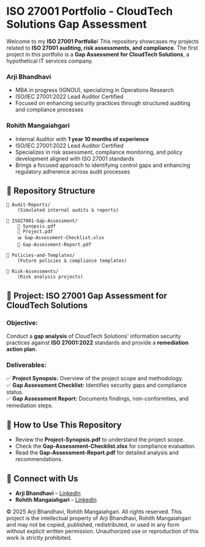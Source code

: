 # ISO 27001 Portfolio - CloudTech Solutions Gap Assessment

Welcome to my **ISO 27001 Portfolio**! This repository showcases my projects related to **ISO 27001 auditing, risk assessments, and compliance**. The first project in this portfolio is a **Gap Assessment for CloudTech Solutions**, a hypothetical IT services company.

### Arji Bhandhavi  
- MBA in progress (IGNOU), specializing in Operations Research 
- ISO/IEC 27001:2022 Lead Auditor Certified  
- Focused on enhancing security practices through structured auditing and compliance processes  

### Rohith Mangaiahgari  
- Internal Auditor with **1 year 10 months of experience**
- ISO/IEC 27001:2022 Lead Auditor Certified 
- Specializes in risk assessment, compliance monitoring, and policy development aligned with ISO 27001 standards 
- Brings a focused approach to identifying control gaps and enhancing regulatory adherence across audit processes
## 📂 Repository Structure
```
📁 Audit-Reports/
    (Simulated internal audits & reports)

📁 ISO27001-Gap-Assessment/
    📄 Synopsis.pdf
    📄 Project.pdf
    📊 Gap-Assessment-Checklist.xlsx
    📄 Gap-Assessment-Report.pdf

📁 Policies-and-Templates/
    (Future policies & compliance templates)

📁 Risk-Assessments/
    (Risk analysis projects)
```

## 📜 Project: ISO 27001 Gap Assessment for CloudTech Solutions
### **Objective:**
Conduct a **gap analysis** of CloudTech Solutions' information security practices against **ISO 27001:2022** standards and provide a **remediation action plan**.

### **Deliverables:**
✅ **Project Synopsis:** Overview of the project scope and methodology.  
✅ **Gap Assessment Checklist:** Identifies security gaps and compliance status.  
✅ **Gap Assessment Report:** Documents findings, non-conformities, and remediation steps.  

## 🔗 How to Use This Repository
- Review the **Project-Synopsis.pdf** to understand the project scope.
- Check the **Gap-Assessment-Checklist.xlsx** for compliance evaluation.
- Read the **Gap-Assessment-Report.pdf** for detailed analysis and recommendations.

## 🔗 Connect with Us
- **Arji Bhandhavi** – [LinkedIn](https://www.linkedin.com/in/arji-bhandhavi-bb4a331b9/)  
- **Rohith Mangaiahgari** – [LinkedIn](https://www.linkedin.com/in/rohith-mangaiahgari-299a02205/)

© 2025 Arji Bhandhavi, Rohith Mangaiahgari. All rights reserved.
This project is the intellectual property of Arji Bhandhavi, Rohith Mangaiahgari and may not be copied, published, redistributed, or used in any form without explicit written permission.
Unauthorized use or reproduction of this work is strictly prohibited.
